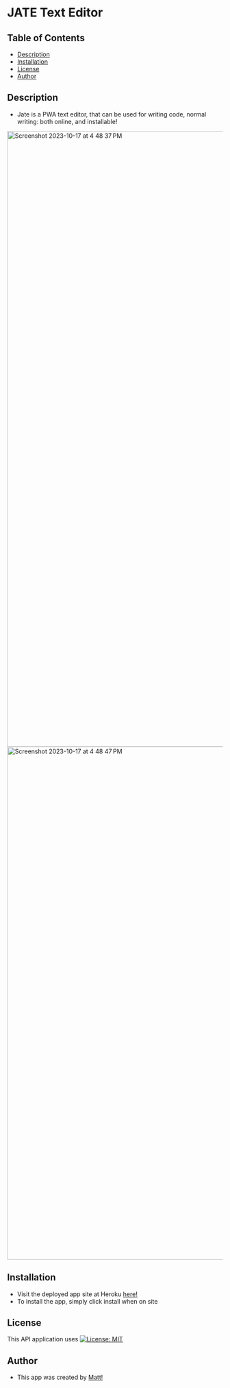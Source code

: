 # JATE Text Editor

## Table of Contents
* [Description](#description)
* [Installation](#installation)
* [License](#license)
* [Author](#author)

## Description
- Jate is a PWA text editor, that can be used for writing code, normal writing: both online, and installable!
<img width="1437" alt="Screenshot 2023-10-17 at 4 48 37 PM" src="https://github.com/matthewbarnes1/NOT-JATE/assets/139004105/ba958816-7873-4bfc-a170-43e285d37a5e">
<img width="1197" alt="Screenshot 2023-10-17 at 4 48 47 PM" src="https://github.com/matthewbarnes1/NOT-JATE/assets/139004105/5f7fa4c8-624c-4017-952b-9dbec9e0fe1b">

## Installation 
- Visit the deployed app site at Heroku [here!](https://pwa-app-jate-e92b2aea3aff.herokuapp.com/)
- To install the app, simply click install when on site

## License
This API application uses [![License: MIT](https://img.shields.io/badge/License-MIT-yellow.svg)](https://opensource.org/licenses/MIT)

## Author 

- This app was created by [Matt!](https://github.com/matthewbarnes1)
